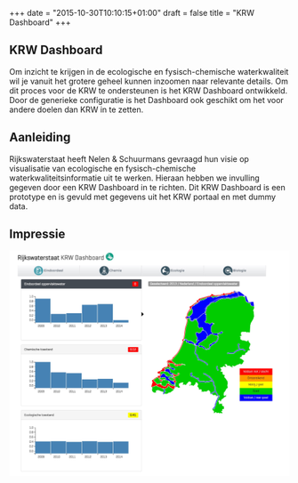 +++
date = "2015-10-30T10:10:15+01:00"
draft = false
title = "KRW Dashboard"
+++

## <a name="algemeen"></a>KRW Dashboard

Om inzicht te krijgen in de ecologische en fysisch-chemische waterkwaliteit wil je vanuit het grotere geheel kunnen inzoomen naar relevante details. Om dit proces voor de KRW te ondersteunen is het KRW Dashboard ontwikkeld. Door de generieke configuratie is het Dashboard ook geschikt om het voor andere doelen dan KRW in te zetten.



## <a name="aanleiding"></a>Aanleiding

Rijkswaterstaat heeft Nelen & Schuurmans gevraagd hun visie op visualisatie van ecologische en fysisch-chemische waterkwaliteitsinformatie uit te werken. Hieraan hebben we invulling gegeven door een KRW Dashboard in te richten. Dit KRW Dashboard is een prototype en is gevuld met gegevens uit het KRW portaal en met dummy data.



## <a name="impressie"></a>Impressie

<img src="../../images/screenshot-krw-kpi.jpg" class="img-responsive">